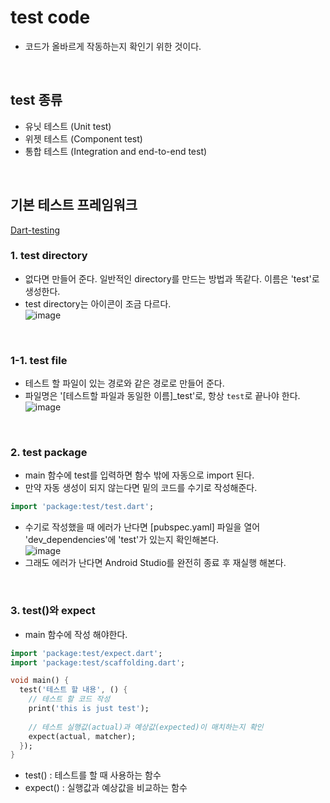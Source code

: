 # test code
- 코드가 올바르게 작동하는지 확인기 위한 것이다.
<br/>

## test 종류
- 유닛 테스트 (Unit test)
- 위젯 테스트 (Component test)
- 통합 테스트 (Integration and end-to-end test)
<br/>

## 기본 테스트 프레임워크
[Dart-testing](https://dart.dev/guides/testing)
### 1. test directory
- 없다면 만들어 준다. 일반적인 directory를 만드는 방법과 똑같다. 이름은 'test'로 생성한다.    
- test directory는 아이콘이 조금 다르다.  
![image](https://github.com/yujiyeong/TIL/assets/149862753/913f95a2-a198-414c-8434-9d93b590b0b4)
<br/>

### 1-1. test file
- 테스트 할 파일이 있는 경로와 같은 경로로 만들어 준다.  
- 파일명은 '[테스트할 파일과 동일한 이름]_test'로, 항상 `test`로 끝나야 한다.  
![image](https://github.com/yujiyeong/TIL/assets/149862753/6d75ad6a-67ab-4faf-8125-bdcd94ff4f3b)
<br/>

### 2. test package
- main 함수에 test를 입력하면 함수 밖에 자동으로 import 된다.  
- 만약 자동 생성이 되지 않는다면 밑의 코드를 수기로 작성해준다.  
```dart
import 'package:test/test.dart';
```
- 수기로 작성했을 때 에러가 난다면 [pubspec.yaml] 파일을 열어 'dev_dependencies'에 'test'가 있는지 확인해본다.  
![image](https://github.com/yujiyeong/TIL/assets/149862753/2888906b-c7f5-4d16-99d3-0f9330cbed14)
- 그래도 에러가 난다면 Android Studio를 완전히 종료 후 재실행 해본다.
<br/>

### 3. test()와 expect
- main 함수에 작성 해야한다.  
```dart
import 'package:test/expect.dart';
import 'package:test/scaffolding.dart';

void main() {
  test('테스트 할 내용', () {
    // 테스트 할 코드 작성
    print('this is just test');
    
    // 테스트 실행값(actual)과 예상값(expected)이 매치하는지 확인
    expect(actual, matcher);
  });
}
```
- test() : 테스트를 할 때 사용하는 함수
- expect() : 실행값과 예상값을 비교하는 함수
<br/>
